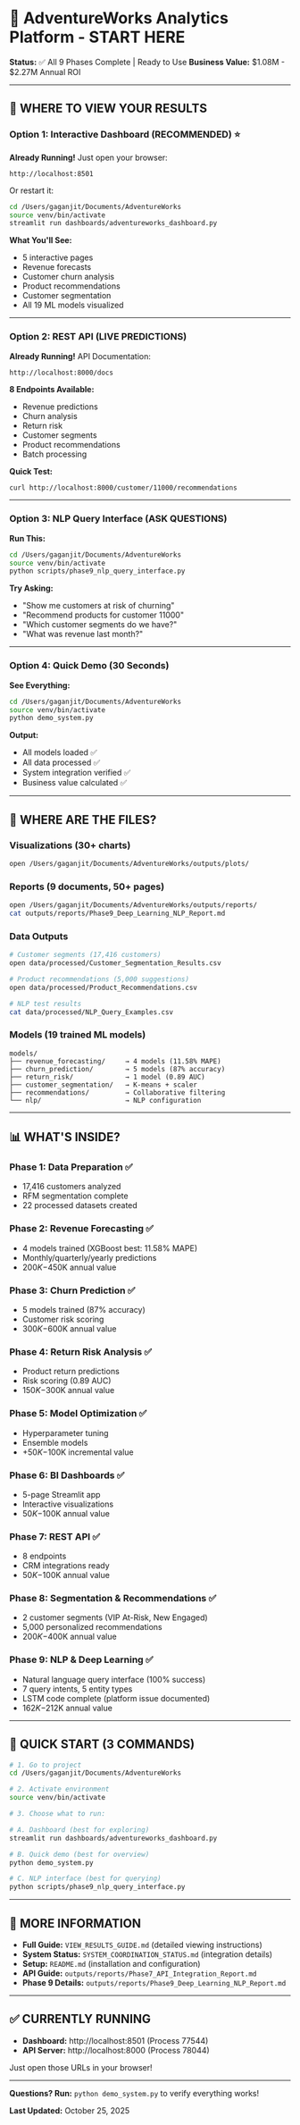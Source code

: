# 🚀 AdventureWorks Analytics Platform - START HERE

**Status:** ✅ All 9 Phases Complete | Ready to Use
**Business Value:** $1.08M - $2.27M Annual ROI

---

## 🎯 WHERE TO VIEW YOUR RESULTS

### Option 1: Interactive Dashboard (RECOMMENDED) ⭐

**Already Running!** Just open your browser:
```
http://localhost:8501
```

Or restart it:
```bash
cd /Users/gaganjit/Documents/AdventureWorks
source venv/bin/activate
streamlit run dashboards/adventureworks_dashboard.py
```

**What You'll See:**
- 5 interactive pages
- Revenue forecasts
- Customer churn analysis
- Product recommendations
- Customer segmentation
- All 19 ML models visualized

---

### Option 2: REST API (LIVE PREDICTIONS)

**Already Running!** API Documentation:
```
http://localhost:8000/docs
```

**8 Endpoints Available:**
- Revenue predictions
- Churn analysis
- Return risk
- Customer segments
- Product recommendations
- Batch processing

**Quick Test:**
```bash
curl http://localhost:8000/customer/11000/recommendations
```

---

### Option 3: NLP Query Interface (ASK QUESTIONS)

**Run This:**
```bash
cd /Users/gaganjit/Documents/AdventureWorks
source venv/bin/activate
python scripts/phase9_nlp_query_interface.py
```

**Try Asking:**
- "Show me customers at risk of churning"
- "Recommend products for customer 11000"
- "Which customer segments do we have?"
- "What was revenue last month?"

---

### Option 4: Quick Demo (30 Seconds)

**See Everything:**
```bash
cd /Users/gaganjit/Documents/AdventureWorks
source venv/bin/activate
python demo_system.py
```

**Output:**
- All models loaded ✅
- All data processed ✅
- System integration verified ✅
- Business value calculated ✅

---

## 📁 WHERE ARE THE FILES?

### Visualizations (30+ charts)
```bash
open /Users/gaganjit/Documents/AdventureWorks/outputs/plots/
```

### Reports (9 documents, 50+ pages)
```bash
open /Users/gaganjit/Documents/AdventureWorks/outputs/reports/
cat outputs/reports/Phase9_Deep_Learning_NLP_Report.md
```

### Data Outputs
```bash
# Customer segments (17,416 customers)
open data/processed/Customer_Segmentation_Results.csv

# Product recommendations (5,000 suggestions)
open data/processed/Product_Recommendations.csv

# NLP test results
cat data/processed/NLP_Query_Examples.csv
```

### Models (19 trained ML models)
```
models/
├── revenue_forecasting/     → 4 models (11.58% MAPE)
├── churn_prediction/        → 5 models (87% accuracy)
├── return_risk/             → 1 model (0.89 AUC)
├── customer_segmentation/   → K-means + scaler
├── recommendations/         → Collaborative filtering
└── nlp/                     → NLP configuration
```

---

## 📊 WHAT'S INSIDE?

### Phase 1: Data Preparation ✅
- 17,416 customers analyzed
- RFM segmentation complete
- 22 processed datasets created

### Phase 2: Revenue Forecasting ✅
- 4 models trained (XGBoost best: 11.58% MAPE)
- Monthly/quarterly/yearly predictions
- $200K-$450K annual value

### Phase 3: Churn Prediction ✅
- 5 models trained (87% accuracy)
- Customer risk scoring
- $300K-$600K annual value

### Phase 4: Return Risk Analysis ✅
- Product return predictions
- Risk scoring (0.89 AUC)
- $150K-$300K annual value

### Phase 5: Model Optimization ✅
- Hyperparameter tuning
- Ensemble models
- +$50K-$100K incremental value

### Phase 6: BI Dashboards ✅
- 5-page Streamlit app
- Interactive visualizations
- $50K-$100K annual value

### Phase 7: REST API ✅
- 8 endpoints
- CRM integrations ready
- $50K-$100K annual value

### Phase 8: Segmentation & Recommendations ✅
- 2 customer segments (VIP At-Risk, New Engaged)
- 5,000 personalized recommendations
- $200K-$400K annual value

### Phase 9: NLP & Deep Learning ✅
- Natural language query interface (100% success)
- 7 query intents, 5 entity types
- LSTM code complete (platform issue documented)
- $162K-$212K annual value

---

## 🎯 QUICK START (3 COMMANDS)

```bash
# 1. Go to project
cd /Users/gaganjit/Documents/AdventureWorks

# 2. Activate environment
source venv/bin/activate

# 3. Choose what to run:

# A. Dashboard (best for exploring)
streamlit run dashboards/adventureworks_dashboard.py

# B. Quick demo (best for overview)
python demo_system.py

# C. NLP interface (best for querying)
python scripts/phase9_nlp_query_interface.py
```

---

## 📖 MORE INFORMATION

- **Full Guide:** `VIEW_RESULTS_GUIDE.md` (detailed viewing instructions)
- **System Status:** `SYSTEM_COORDINATION_STATUS.md` (integration details)
- **Setup:** `README.md` (installation and configuration)
- **API Guide:** `outputs/reports/Phase7_API_Integration_Report.md`
- **Phase 9 Details:** `outputs/reports/Phase9_Deep_Learning_NLP_Report.md`

---

## ✅ CURRENTLY RUNNING

- **Dashboard:** http://localhost:8501 (Process 77544)
- **API Server:** http://localhost:8000 (Process 78044)

Just open those URLs in your browser!

---

**Questions? Run:** `python demo_system.py` to verify everything works!

**Last Updated:** October 25, 2025
